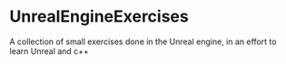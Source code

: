 # UnrealEngineExercises
A collection of small exercises done in the Unreal engine, in an effort to learn Unreal and c++
